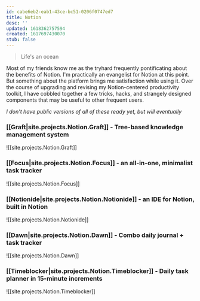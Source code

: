```yaml
---
id: cabe6eb2-eab1-43ce-bc51-0206f0747ed7
title: Notion
desc: ''
updated: 1618362757594
created: 1617697430070
stub: false
---
```


> Life's an ocean

Most of my friends know me as the tryhard frequently pontificating about the benefits of Notion. I'm practically an evangelist for Notion at this point. But something about the platform brings me satisfaction while using it. Over the course of upgrading and revising my Notion-centered productivity toolkit, I have cobbled together a few tricks, hacks, and strangely designed components that may be useful to other frequent users.

*I don't have public versions of all of these ready yet, but will eventually*

### [[Graft|site.projects.Notion.Graft]] - Tree-based knowledge management system

![[site.projects.Notion.Graft]]

### [[Focus|site.projects.Notion.Focus]] - an all-in-one, minimalist task tracker

![[site.projects.Notion.Focus]]

### [[Notionide|site.projects.Notion.Notionide]] - an IDE for Notion, built in Notion

![[site.projects.Notion.Notionide]]

### [[Dawn|site.projects.Notion.Dawn]] - Combo daily journal + task tracker

![[site.projects.Notion.Dawn]]

### [[Timeblocker|site.projects.Notion.Timeblocker]] - Daily task planner in 15-minute increments

![[site.projects.Notion.Timeblocker]]
